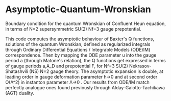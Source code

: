 # Asymptotic-Quantum-Wronskian
Boundary condition for the quantum Wronskian of Confluent Heun equation, in terms of N=2 supersymmetric SU(2) Nf=3 gauge prepotential.

This code computes the asymptotic behaviour of Baxter's Q functions, solutions of the quantum Wronskian, defined as regularized integrals through Ordinary Differential Equations / Integrable Models (ODE/IM) correspondence. Then by mapping the ODE parameter u into the gauge period a (through Matone's relation), the Q functions get expressed in terms of gauge periods a,A_D and prepotential F, for  Nf=3 SU(2) Nekrasov-Shatashvili (NS) N=2 gauge theory. The asymptotic expansion is double, at leading order in gauge deformation parameter h->0  and at second order O(Λ^2) in instanton parameter Λ->0 .  Our results from ODE/IM match perfectly analogue ones found previously through Alday-Gaiotto-Tachikawa (AGT) duality.
